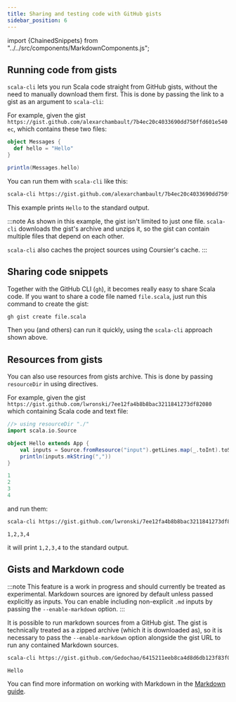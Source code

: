 ```yaml
---
title: Sharing and testing code with GitHub gists
sidebar_position: 6
---
```


import {ChainedSnippets} from "../../src/components/MarkdownComponents.js";

## Running code from gists

`scala-cli` lets you run Scala code straight from GitHub gists, without the need to manually download them first.
This is done by passing the link to a gist as an argument to `scala-cli`:

For example, given the gist `https://gist.github.com/alexarchambault/7b4ec20c4033690dd750ffd601e540ec`, which contains these two files:
```scala title=Messages.scala
object Messages {
  def hello = "Hello"
}
```
```scala title=run.sc
println(Messages.hello)
```

You can run them with `scala-cli` like this:
```bash
scala-cli https://gist.github.com/alexarchambault/7b4ec20c4033690dd750ffd601e540ec
```
<!-- Expected:
Hello
-->

This example prints `Hello` to the standard output.

:::note
As shown in this example, the gist isn't limited to just one file.
`scala-cli` downloads the gist's archive and unzips it, so the gist can contain multiple files that depend on each other.

`scala-cli` also caches the project sources using Coursier's cache.
:::

## Sharing code snippets

Together with the GitHub CLI (`gh`), it becomes really easy to share Scala code.
If you want to share a code file named `file.scala`, just run this command to create the gist:

```sh
gh gist create file.scala
```

Then you (and others) can run it quickly, using the `scala-cli` approach shown above.


## Resources from gists

You can also use resources from gists archive. This is done by passing `resourceDir` in using directives.

For example, given the gist `https://gist.github.com/lwronski/7ee12fa4b8b8bac3211841273df82080` which containing Scala code and text file:

```scala title=Hello.scala
//> using resourceDir "./"
import scala.io.Source

object Hello extends App {
    val inputs = Source.fromResource("input").getLines.map(_.toInt).toSeq
    println(inputs.mkString(","))
}
```

```scala title=input
1
2
3
4
```

and run them:

<ChainedSnippets>

```bash
scala-cli https://gist.github.com/lwronski/7ee12fa4b8b8bac3211841273df82080
```

```text
1,2,3,4
```

</ChainedSnippets>

<!-- Expected:
1,2,3,4
-->

it will print `1,2,3,4` to the standard output.

## Gists and Markdown code

:::note
This feature is a work in progress and should currently be treated as experimental.
Markdown sources are ignored by default unless passed explicitly as inputs.
You can enable including non-explicit `.md` inputs by passing the `--enable-markdown` option.
:::

It is possible to run markdown sources from a GitHub gist. 
The gist is technically treated as a zipped archive (which it is downloaded as), so it is necessary to pass
the `--enable-markdown` option alongside the gist URL to run any contained Markdown sources.

<ChainedSnippets>

```bash
scala-cli https://gist.github.com/Gedochao/6415211eeb8ca4d8d6db123f83f0f839 --enable-markdown
```

```text
Hello
```

</ChainedSnippets>

You can find more information on working with Markdown in the [Markdown guide](../guides/markdown.md).
